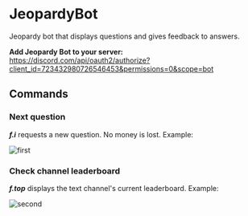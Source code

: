 # JeopardyBot
Jeopardy bot that displays questions and gives feedback to answers. 

**Add Jeopardy Bot to your server:**
https://discord.com/api/oauth2/authorize?client_id=723432980726546453&permissions=0&scope=bot

## Commands 
### Next question  
  ***f.i*** requests a new question. No money is lost. 
  Example:
  
![first](https://media.discordapp.net/attachments/754568181066235994/784886707815841803/unknown.png?width=458&height=599)

### Check channel leaderboard  
  ***f.top*** displays the text channel's current leaderboard. 
 Example: 
 
 ![second](https://media.discordapp.net/attachments/754568181066235994/784890173056876574/unknown.png?width=581&height=600)
